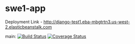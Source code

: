 # swe1-app

Deployment Link -  http://django-test1.eba-mbgtrtn3.us-west-2.elasticbeanstalk.com




main: 
[![Build Status](https://app.travis-ci.com/Pankhurinyu/swe1-app.svg?branch=main)](https://app.travis-ci.com/github/Pankhurinyu/swe1-app)
[![Coverage Status](https://coveralls.io/repos/github/Pankhurinyu/swe1-app/badge.svg)](https://coveralls.io/github/Pankhurinyu/swe1-app)

